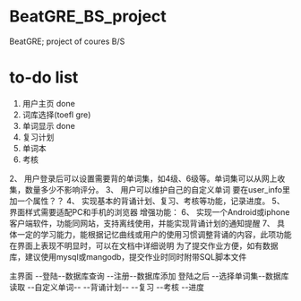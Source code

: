 # BeatGRE_BS_project
BeatGRE; project of coures B/S

# to-do list
1. 用户主页 done
2. 词库选择(toefl gre)
3. 单词显示 done
4. 复习计划
5. 单词本
6. 考核


2、	用户登录后可以设置需要背的单词集，如4级、6级等。单词集可以从网上收集，数量多少不影响评分。
3、	用户可以维护自己的自定义单词 要在user_info里加一个属性？？
4、	实现基本的背诵计划、复习、考核等功能，记录进度。
5、	界面样式需要适配PC和手机的浏览器
增强功能：
6、	实现一个Android或iphone客户端软件，功能同网站，支持离线使用，并能实现背诵计划的通知提醒
7、	具体一定的学习能力，能根据记忆曲线或用户的使用习惯调整背诵的内容，此项功能在界面上表现不明显时，可以在文档中详细说明
为了提交作业方便，如有数据库，建议使用mysql或mangodb，提交作业时同时附带SQL脚本文件


主界面
--登陆--数据库查询
--注册--数据库添加
登陆之后
--选择单词集--数据库读取
--自定义单词--
--背诵计划--
--复习
--考核
--进度

